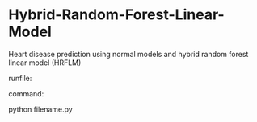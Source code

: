 # Hybrid-Random-Forest-Linear-Model

Heart disease prediction using normal models and hybrid random forest linear model (HRFLM)

runfile:

command:

python filename.py
